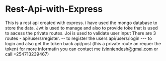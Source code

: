 # Rest-Api-with-Express
This is a rest api created with express. i have used the mongo database to store the data.
Jwt is used to manage and also to provide toke that is used to aacess the private routes.
Joi is used to validate user input
There are 3 routes - 
api/users/register.  -- to register the users
api/users/login   --- to login and also get the token back
api/post (this a private route an requer the token)
for more informatin you can contact me (vinniendesh@gmai.com or call +254713239467)
